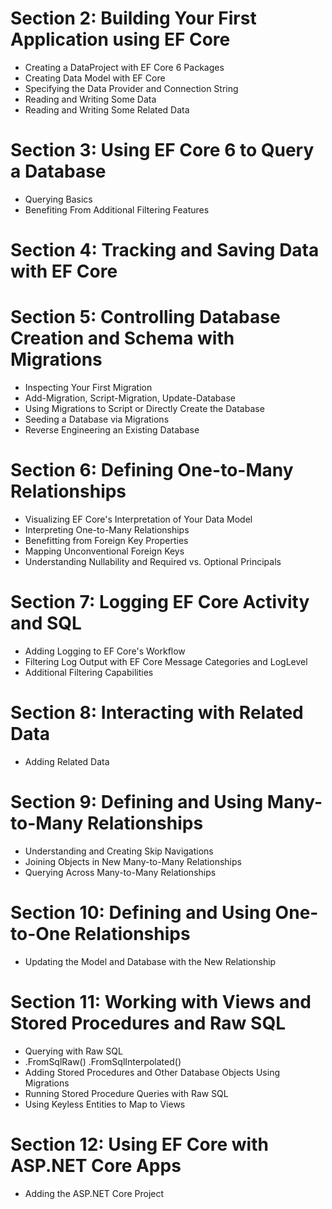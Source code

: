 # Section 2: Building Your First Application using EF Core
* Creating a DataProject with EF Core 6 Packages
* Creating Data Model with EF Core
* Specifying the Data Provider and Connection String
* Reading and Writing Some Data
* Reading and Writing Some Related Data
# Section 3: Using EF Core 6 to Query a Database
* Querying Basics
* Benefiting From Additional Filtering Features
# Section 4: Tracking and Saving Data with EF Core

# Section 5: Controlling Database Creation and Schema with Migrations
* Inspecting Your First Migration
* Add-Migration, Script-Migration, Update-Database
* Using Migrations to Script or Directly Create the Database
* Seeding a Database via Migrations
* Reverse Engineering an Existing Database
# Section 6: Defining One-to-Many Relationships
* Visualizing EF Core's Interpretation of Your Data Model
* Interpreting One-to-Many Relationships
* Benefitting from Foreign Key Properties
* Mapping Unconventional Foreign Keys
* Understanding Nullability and Required vs. Optional Principals
# Section 7: Logging EF Core Activity and SQL
* Adding Logging to EF Core's Workflow
* Filtering Log Output with EF Core Message Categories and LogLevel
* Additional Filtering Capabilities 
# Section 8: Interacting with Related Data
* Adding Related Data
# Section 9: Defining and Using Many-to-Many Relationships
* Understanding and Creating Skip Navigations
* Joining Objects in New Many-to-Many Relationships
* Querying Across Many-to-Many Relationships
# Section 10: Defining and Using One-to-One Relationships
* Updating the Model and Database with the New Relationship
# Section 11: Working with Views and Stored Procedures and Raw SQL
* Querying with Raw SQL
* .FromSqlRaw() .FromSqlInterpolated()
* Adding Stored Procedures and Other Database Objects Using Migrations
* Running Stored Procedure Queries with Raw SQL
* Using Keyless Entities to Map to Views
# Section 12: Using EF Core with ASP.NET Core Apps
* Adding the ASP.NET Core Project